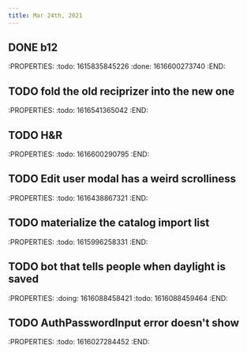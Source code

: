 ```yaml
---
title: Mar 24th, 2021
---
```


## DONE b12
:PROPERTIES:
:todo: 1615835845226
:done: 1616600273740
:END:
## TODO fold the old reciprizer into the new one
:PROPERTIES:
:todo: 1616541365042
:END:
## TODO H&R
:PROPERTIES:
:todo: 1616600290795
:END:
## TODO Edit user modal has a weird scrolliness
:PROPERTIES:
:todo: 1616438867321
:END:
## TODO materialize the catalog import list
:PROPERTIES:
:todo: 1615996258331
:END:
## TODO bot that tells people when daylight is saved
:PROPERTIES:
:doing: 1616088458421
:todo: 1616088459464
:END:
## TODO AuthPasswordInput error doesn't show
:PROPERTIES:
:todo: 1616027284452
:END:
